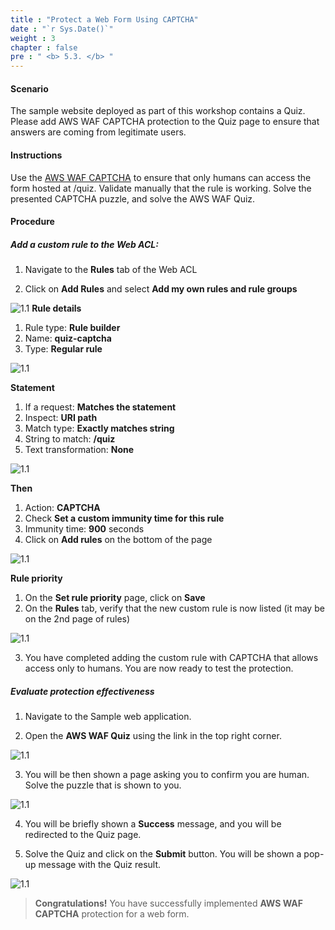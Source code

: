 ```yaml
---
title : "Protect a Web Form Using CAPTCHA"
date : "`r Sys.Date()`"
weight : 3
chapter : false
pre : " <b> 5.3. </b> "
---
```


#### Scenario

The sample website deployed as part of this workshop contains a Quiz. Please add AWS WAF CAPTCHA protection to the Quiz page to ensure that answers are coming from legitimate users.

#### Instructions

Use the [AWS WAF CAPTCHA](https://docs.aws.amazon.com/waf/latest/developerguide/waf-captcha-and-challenge-best-practices.html) to ensure that only humans can access the form hosted at /quiz. Validate manually that the rule is working. Solve the presented CAPTCHA puzzle, and solve the AWS WAF Quiz.

#### Procedure
##### Add a custom rule to the Web ACL:

1. Navigate to the **Rules** tab of the Web ACL

2. Click on **Add Rules** and select **Add my own rules and rule groups**

![1.1](/images/5/3/s1.png)
**Rule details**

1. Rule type: **Rule builder**
2. Name: **quiz-captcha**
3. Type: **Regular rule**

![1.1](/images/5/3/rule_detail.png)

**Statement**

1. If a request: **Matches the statement**
2. Inspect: **URI path**
3. Match type: **Exactly matches string**
4. String to match: **/quiz**
5. Text transformation: **None**

![1.1](/images/5/3/statement.png)

**Then**

1. Action: **CAPTCHA**
2. Check **Set a custom immunity time for this rule**
3. Immunity time: **900** seconds
4. Click on **Add rules** on the bottom of the page

![1.1](/images/5/3/then.png)

**Rule priority**

1. On the **Set rule priority** page, click on **Save**
2. On the **Rules** tab, verify that the new custom rule is now listed (it may be on the 2nd page of rules)

![1.1](/images/5/3/prio_s2.png)

3. You have completed adding the custom rule with CAPTCHA that allows access only to humans. You are now ready to test the protection.

##### Evaluate protection effectiveness

1. Navigate to the Sample web application.

2. Open the **AWS WAF Quiz** using the link in the top right corner.

![1.1](/images/5/3/e_s2.png)

3. You will be then shown a page asking you to confirm you are human. Solve the puzzle that is shown to you.

![1.1](/images/5/3/e_s3.png)

4. You will be briefly shown a **Success** message, and you will be redirected to the Quiz page.

5. Solve the Quiz and click on the **Submit** button. You will be shown a pop-up message with the Quiz result.

![1.1](/images/5/3/e_s5.png)

> **Congratulations!** You have successfully implemented **AWS WAF CAPTCHA** protection for a web form.
